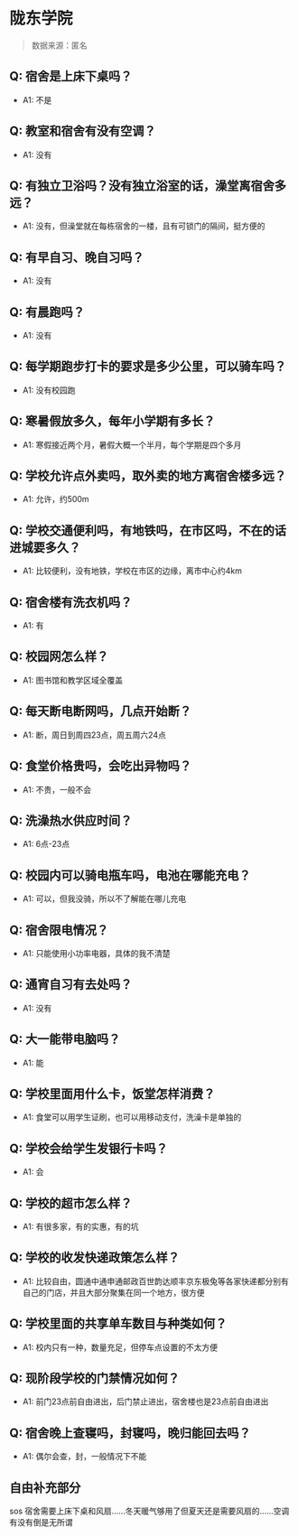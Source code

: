 # 陇东学院

> 数据来源：匿名

## Q: 宿舍是上床下桌吗？

- A1: 不是

## Q: 教室和宿舍有没有空调？

- A1: 没有

## Q: 有独立卫浴吗？没有独立浴室的话，澡堂离宿舍多远？

- A1: 没有，但澡堂就在每栋宿舍的一楼，且有可锁门的隔间，挺方便的

## Q: 有早自习、晚自习吗？

- A1: 没有

## Q: 有晨跑吗？

- A1: 没有

## Q: 每学期跑步打卡的要求是多少公里，可以骑车吗？

- A1: 没有校园跑

## Q: 寒暑假放多久，每年小学期有多长？

- A1: 寒假接近两个月，暑假大概一个半月，每个学期是四个多月

## Q: 学校允许点外卖吗，取外卖的地方离宿舍楼多远？

- A1: 允许，约500m

## Q: 学校交通便利吗，有地铁吗，在市区吗，不在的话进城要多久？

- A1: 比较便利，没有地铁，学校在市区的边缘，离市中心约4km

## Q: 宿舍楼有洗衣机吗？

- A1: 有

## Q: 校园网怎么样？

- A1: 图书馆和教学区域全覆盖

## Q: 每天断电断网吗，几点开始断？

- A1: 断，周日到周四23点，周五周六24点

## Q: 食堂价格贵吗，会吃出异物吗？

- A1: 不贵，一般不会

## Q: 洗澡热水供应时间？

- A1: 6点-23点

## Q: 校园内可以骑电瓶车吗，电池在哪能充电？

- A1: 可以，但我没骑，所以不了解能在哪儿充电

## Q: 宿舍限电情况？

- A1: 只能使用小功率电器，具体的我不清楚

## Q: 通宵自习有去处吗？

- A1: 没有

## Q: 大一能带电脑吗？

- A1: 能

## Q: 学校里面用什么卡，饭堂怎样消费？

- A1: 食堂可以用学生证刷，也可以用移动支付，洗澡卡是单独的

## Q: 学校会给学生发银行卡吗？

- A1: 会

## Q: 学校的超市怎么样？

- A1: 有很多家，有的实惠，有的坑

## Q: 学校的收发快递政策怎么样？

- A1: 比较自由，圆通中通申通邮政百世韵达顺丰京东极兔等各家快递都分别有自己的门店，并且大部分聚集在同一个地方，很方便

## Q: 学校里面的共享单车数目与种类如何？

- A1: 校内只有一种，数量充足，但停车点设置的不太方便

## Q: 现阶段学校的门禁情况如何？

- A1: 前门23点前自由进出，后门禁止进出，宿舍楼也是23点前自由进出

## Q: 宿舍晚上查寝吗，封寝吗，晚归能回去吗？

- A1: 偶尔会查，封，一般情况下不能

## 自由补充部分

sos 宿舍需要上床下桌和风扇......冬天暖气够用了但夏天还是需要风扇的......空调有没有倒是无所谓